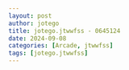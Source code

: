 ```yaml
---
layout: post
author: jotego
title: jotego.jtwwfss - 0645124
date: 2024-09-08
categories: [Arcade, jtwwfss]
tags: [jotego.jtwwfss]
---
```


